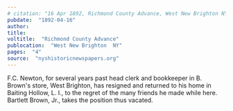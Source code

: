 ```yaml
---
# citation: "16 Apr 1892, Richmond County Advance, West New Brighton NY, p4, nyshistoricnewspapers.org."
pubdate:  "1892-04-16"
author: 
title: 
voltitle:  "Richmond County Advance"
publocation:  "West New Brighton  NY"
pages:  "4"
source:  "nyshistoricnewspapers.org"
---
```

F.C. Newton, for several years past head clerk and bookkeeper in B. Brown's store, West Brighton, has resigned and returned to his home in Baiting Hollow, L. I., to the regret of the many friends he made while here. Bartlett Brown, Jr., takes the position thus vacated.

